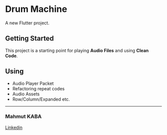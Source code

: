 # Drum Machine

A new Flutter project.

## Getting Started

This project is a starting point for playing **Audio Files** and using **Clean Code**.

## Using

- Audio Player Packet
- Refactoring repeat codes
- Audio Assets
- Row/Column/Expanded etc.


---
### Mahmut KABA

[Linkedin](https://www.linkedin.com/in/mahmut-kaba-8ab997253/)
